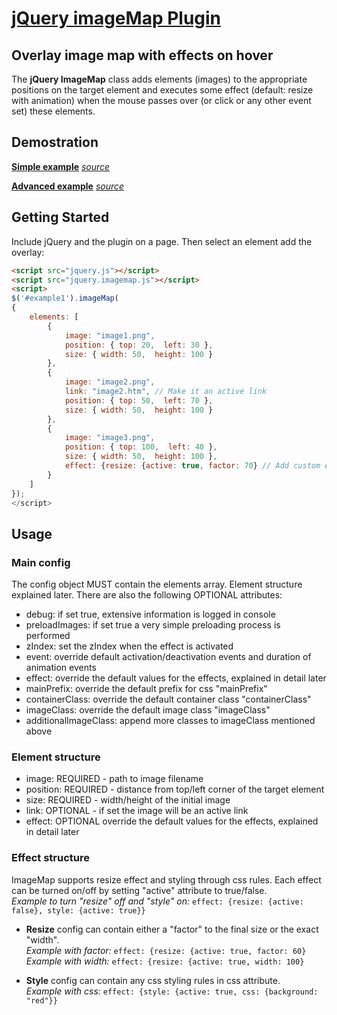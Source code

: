 [jQuery imageMap Plugin](https://github.com/georgeyord/imagemap)
================================
Overlay image map with effects on hover
--------------------------------

The **jQuery ImageMap** class adds elements (images) to the appropriate positions on the target element and executes some effect (default: resize with animation) when the mouse passes over (or click or any other event set) these elements.

## Demostration
**[Simple example](http://example.webwonder.gr/imagemap/example/example1.html)**
*[source](https://github.com/georgeyord/imagemap/blob/master/example/example1.html)*

**[Advanced example](http://example.webwonder.gr/imagemap/example/example2.html)**
*[source](https://github.com/georgeyord/imagemap/blob/master/example/example2.html)*

## Getting Started

Include jQuery and the plugin on a page. Then select an element add the overlay:

```html
<script src="jquery.js"></script>
<script src="jquery.imagemap.js"></script>
<script>
$('#example1').imageMap(
{
    elements: [
        {
            image: "image1.png",
            position: { top: 20,  left: 30 },
            size: { width: 50,  height: 100 }
        },
        {
            image: "image2.png",
            link: "image2.htm", // Make it an active link
            position: { top: 50,  left: 70 },
            size: { width: 50,  height: 100 }
        },
        {
            image: "image3.png",
            position: { top: 100,  left: 40 },
            size: { width: 50,  height: 100 },
            effect: {resize: {active: true, factor: 70} // Add custom effect configuration
        }
    ]
});
</script>
```

## Usage

### Main config
The config object MUST contain the elements array. Element structure explained later.
There are also the following OPTIONAL attributes:
- debug: if set true, extensive information is logged in console
- preloadImages: if set true a very simple preloading process is performed
- zIndex: set the zIndex when the effect is activated
- event: override default activation/deactivation events and duration of animation events
- effect: override the default values for the effects, explained in detail later
- mainPrefix: override the default prefix for css "mainPrefix"
- containerClass: override the default container class "containerClass"
- imageClass: override the default image class "imageClass"
- additionalImageClass: append more classes to imageClass mentioned above

### Element structure
- image: REQUIRED - path to image filename
- position: REQUIRED - distance from top/left corner of the target element
- size: REQUIRED - width/height of the initial image
- link: OPTIONAL - if set the image will be an active link
- effect: OPTIONAL override the default values for the effects, explained in detail later

### Effect structure
ImageMap supports resize effect and styling through css rules. Each effect can be turned on/off by setting "active" attribute to true/false.  
*Example to turn "resize" off and "style" on:* ```effect: {resize: {active: false}, style: {active: true}}```

- **Resize** config can contain either a "factor" to the final size or the exact "width".  
*Example with factor:* ```effect: {resize: {active: true, factor: 60}```  
*Example with width:* ```effect: {resize: {active: true, width: 100}```

- **Style** config can contain any css styling rules in css attribute.  
*Example with css:* ```effect: {style: {active: true, css: {background: "red"}}```
